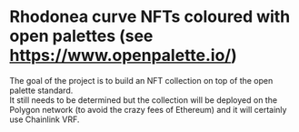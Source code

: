 # Rhodonea curve NFTs coloured with open palettes (see https://www.openpalette.io/)
The goal of the project is to build an NFT collection on top of the open palette standard.  
It still needs to be determined but the collection will be deployed on the Polygon network (to avoid the crazy fees of Ethereum) and it will certainly use Chainlink VRF.

